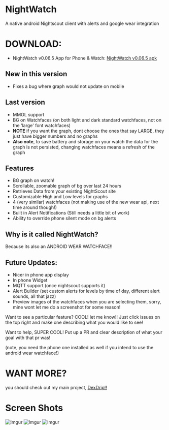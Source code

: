 NightWatch
==========

A native android Nightscout client with alerts and google wear integration

# DOWNLOAD: 
* NightWatch v0.06.5 App for Phone & Watch: [NightWatch v0.06.5 apk](http://bit.ly/1BZ6ans)

## New in this version
* Fixes a bug where graph would not update on mobile

## Last version
* MMOL support
* BG on Watchfaces (on both light and dark standard watchfaces, not on the 'large' font watchfaces)
* **NOTE** if you want the graph, dont choose the ones that say LARGE, they just have bigger numbers and no graphs
* **Also note**, to save battery and storage on your watch the data for the graph is not persisted, changing watchfaces means a refresh of the graph

## Features
* BG graph on watch!
* Scrollable, zoomable graph of bg over last 24 hours
* Retrieves Data from your existing NightScout site
* Customizable High and Low levels for graphs
* 4 (very similar) watchfaces (not making use of the new wear api, next time around though!)
* Built in Alert Notifications (Still needs a little bit of work)
* Ability to override phone silent mode on bg alerts


## Why is it called NightWatch?
 Because its also an ANDROID WEAR WATCHFACE!!


## Future Updates:
* Nicer in phone app display
* In phone Widget
* MQTT support (once nightscout supports it)
* Alert Builder (set custom alerts for levels by time of day, different alert sounds, all that jazz)
* Preview images of the watchfaces when you are selecting them, sorry, mine wont let me do a screenshot for some reason!

Want to see a particular feature? COOL! let me know!! Just click issues on the top right and make one describing what you would like to see!

Want to help, SUPER COOL! Put up a PR and clear description of what your goal with that pr was!


(note, you need the phone one installed as well if you intend to use the android wear watchface!)

# WANT MORE?
you should check out my main project, [DexDrip!!](http://stephenblackwasalreadytaken.github.io/DexDrip/)

# Screen Shots
![Imgur](http://i.imgur.com/bdAuo1j.jpg)
![Imgur](http://i.imgur.com/P8TRhKJ.png)
![Imgur](http://i.imgur.com/pPY8I5S.png)
